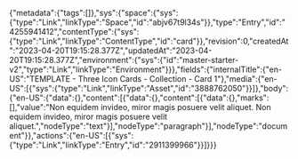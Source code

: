 {"metadata":{"tags":[]},"sys":{"space":{"sys":{"type":"Link","linkType":"Space","id":"abjv67t9l34s"}},"type":"Entry","id":"4255941412","contentType":{"sys":{"type":"Link","linkType":"ContentType","id":"card"}},"revision":0,"createdAt":"2023-04-20T19:15:28.377Z","updatedAt":"2023-04-20T19:15:28.377Z","environment":{"sys":{"id":"master-starter-v2","type":"Link","linkType":"Environment"}}},"fields":{"internalTitle":{"en-US":"TEMPLATE - Three Icon Cards - Collection - Card 1"},"media":{"en-US":[{"sys":{"type":"Link","linkType":"Asset","id":"3888762050"}}]},"body":{"en-US":{"data":{},"content":[{"data":{},"content":[{"data":{},"marks":[],"value":"Non equidem invideo, miror magis posuere velit aliquet. Non equidem invideo, miror magis posuere velit aliquet.","nodeType":"text"}],"nodeType":"paragraph"}],"nodeType":"document"}},"actions":{"en-US":[{"sys":{"type":"Link","linkType":"Entry","id":"2911399966"}}]}}}